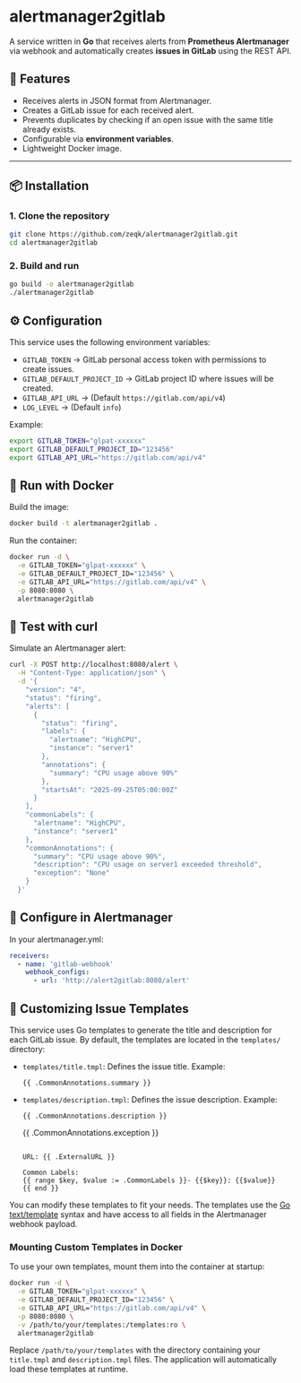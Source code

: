 # alertmanager2gitlab

A service written in **Go** that receives alerts from **Prometheus Alertmanager** via webhook and automatically creates **issues in GitLab** using the REST API.

## 🚀 Features

- Receives alerts in JSON format from Alertmanager.
- Creates a GitLab issue for each received alert.
- Prevents duplicates by checking if an open issue with the same title already exists.
- Configurable via **environment variables**.
- Lightweight Docker image.

---

## 📦 Installation

### 1. Clone the repository

```bash
git clone https://github.com/zeqk/alertmanager2gitlab.git
cd alertmanager2gitlab
```

### 2. Build and run

```bash
go build -o alertmanager2gitlab
./alertmanager2gitlab
```
## ⚙️ Configuration

This service uses the following environment variables:

- `GITLAB_TOKEN` → GitLab personal access token with permissions to create issues.
- `GITLAB_DEFAULT_PROJECT_ID` → GitLab project ID where issues will be created.
- `GITLAB_API_URL` → (Default `https://gitlab.com/api/v4`)
- `LOG_LEVEL` → (Default `info`)

Example:
```bash
export GITLAB_TOKEN="glpat-xxxxxx"
export GITLAB_DEFAULT_PROJECT_ID="123456"
export GITLAB_API_URL="https://gitlab.com/api/v4"
```

## 🐳 Run with Docker

Build the image:

```bash
docker build -t alertmanager2gitlab .
```


Run the container:

```bash
docker run -d \
  -e GITLAB_TOKEN="glpat-xxxxxx" \
  -e GITLAB_DEFAULT_PROJECT_ID="123456" \
  -e GITLAB_API_URL="https://gitlab.com/api/v4" \
  -p 8080:8080 \
  alertmanager2gitlab
```

## 🔎 Test with curl

Simulate an Alertmanager alert:

```bash
curl -X POST http://localhost:8080/alert \
  -H "Content-Type: application/json" \
  -d '{
    "version": "4",
    "status": "firing",
    "alerts": [
      {
        "status": "firing",
        "labels": {
          "alertname": "HighCPU",
          "instance": "server1"
        },
        "annotations": {
          "summary": "CPU usage above 90%"
        },
        "startsAt": "2025-09-25T05:00:00Z"
      }
    ],
    "commonLabels": {
      "alertname": "HighCPU",
      "instance": "server1"
    },
    "commonAnnotations": {
      "summary": "CPU usage above 90%",
      "description": "CPU usage on server1 exceeded threshold",
      "exception": "None"
    }
  }'
```

## 🔗 Configure in Alertmanager

In your alertmanager.yml:

```yaml
receivers:
  - name: 'gitlab-webhook'
    webhook_configs:
      - url: 'http://alert2gitlab:8080/alert'
```

## 📝 Customizing Issue Templates

This service uses Go templates to generate the title and description for each GitLab issue. By default, the templates are located in the `templates/` directory:

- `templates/title.tmpl`: Defines the issue title. Example:
  ```gotmpl
  {{ .CommonAnnotations.summary }}
  ```
- `templates/description.tmpl`: Defines the issue description. Example:
  ```gotmpl
  {{ .CommonAnnotations.description }}
  
  ```
  {{ .CommonAnnotations.exception }}
  ```
  
  URL: {{ .ExternalURL }}
  
  Common Labels:
  {{ range $key, $value := .CommonLabels }}- {{$key}}: {{$value}}
  {{ end }}
  ```

You can modify these templates to fit your needs. The templates use the [Go text/template](https://pkg.go.dev/text/template) syntax and have access to all fields in the Alertmanager webhook payload.

### Mounting Custom Templates in Docker

To use your own templates, mount them into the container at startup:

```bash
docker run -d \
  -e GITLAB_TOKEN="glpat-xxxxxx" \
  -e GITLAB_DEFAULT_PROJECT_ID="123456" \
  -e GITLAB_API_URL="https://gitlab.com/api/v4" \
  -p 8080:8080 \
  -v /path/to/your/templates:/templates:ro \
  alertmanager2gitlab
```

Replace `/path/to/your/templates` with the directory containing your `title.tmpl` and `description.tmpl` files. The application will automatically load these templates at runtime.